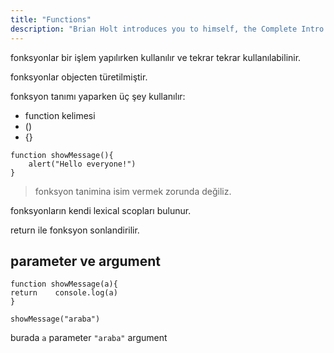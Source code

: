 ```yaml
---
title: "Functions"
description: "Brian Holt introduces you to himself, the Complete Intro to React version 6, and what you can expect to learn"
---
```


fonksyonlar bir işlem yapılırken kullanılır ve tekrar tekrar kullanılabilinir.

fonksyonlar objecten türetilmiştir.

fonksyon tanımı yaparken üç şey kullanılır:

- function kelimesi
- ()
- {}

```
function showMessage(){
    alert("Hello everyone!")
}
```

> fonksyon tanimina isim vermek zorunda değiliz.

fonksyonların kendi lexical scopları bulunur.

return ile fonksyon sonlandirilir.

## parameter ve argument

```
function showMessage(a){
return    console.log(a)
}

showMessage("araba")
```

burada `a` parameter `"araba"` argument
